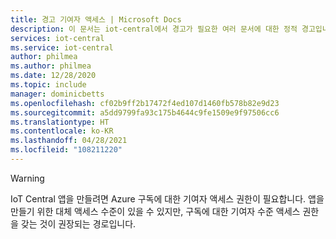 ```yaml
---
title: 경고 기여자 액세스 | Microsoft Docs
description: 이 문서는 iot-central에서 경고가 필요한 여러 문서에 대한 정적 경고입니다.
services: iot-central
ms.service: iot-central
author: philmea
ms.author: philmea
ms.date: 12/28/2020
ms.topic: include
manager: dominicbetts
ms.openlocfilehash: cf02b9ff2b17472f4ed107d1460fb578b82e9d23
ms.sourcegitcommit: a5dd9799fa93c175b4644c9fe1509e9f97506cc6
ms.translationtype: HT
ms.contentlocale: ko-KR
ms.lasthandoff: 04/28/2021
ms.locfileid: "108211220"
---
```

> [!WARNING]
> IoT Central 앱을 만들려면 Azure 구독에 대한 기여자 액세스 권한이 필요합니다. 앱을 만들기 위한 대체 액세스 수준이 있을 수 있지만, 구독에 대한 기여자 수준 액세스 권한을 갖는 것이 권장되는 경로입니다.